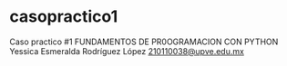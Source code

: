 # casopractico1
Caso practico #1 FUNDAMENTOS DE PR0OGRAMACION CON PYTHON
Yessica Esmeralda Rodríguez López
210110038@upve.edu.mx
